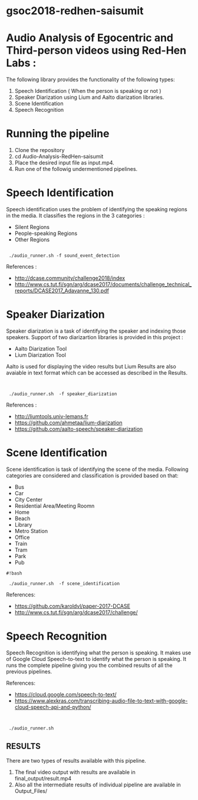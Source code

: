 # gsoc2018-redhen-saisumit

# Audio Analysis of Egocentric and Third-person videos using Red-Hen Labs : #


The following library provides the functionality of the following types:  

1. Speech Identification ( When the person is speaking or not ) 
2. Speaker Diarization using Lium and Aalto diarization libraries. 
3. Scene Identification 
4. Speech Recognition 

# Running the pipeline #
1. Clone the repository 
2. cd Audio-Analysis-RedHen-saisumit
3. Place the desired input file as input.mp4. 
4. Run one of the followig undermentioned pipelines. 

  
# Speech Identification #

Speech identification uses the problem of identifying the speaking regions in the media. It classifies the regions in the 3 categories : 

* Silent Regions 
* People-speaking Regions
* Other Regions   


```

 ./audio_runner.sh -f sound_event_detection

```
References :  

* http://dcase.community/challenge2018/index
* http://www.cs.tut.fi/sgn/arg/dcase2017/documents/challenge_technical_reports/DCASE2017_Adavanne_130.pdf


# Speaker Diarization #
Speaker diarization is a task of identifying the speaker and indexing those speakers. Support of two diarizartion libraries is provided in this project : 

* Aalto Diarization Tool 
* Lium Diarization Tool 

Aalto is used for displaying the video results but Lium Results are also avaiable in text format which can be accessed as described in the Results. 

```


 ./audio_runner.sh  -f speaker_diarization

```

References : 

* http://liumtools.univ-lemans.fr
* https://github.com/ahmetaa/lium-diarization
* https://github.com/aalto-speech/speaker-diarization

 
# Scene Identification #
Scene identification is task of identifying the scene of the media. Following categories are considered and classification is provided based on that: 

* Bus
* Car
* City Center 
* Residential Area/Meeting Roomn 
* Home 
* Beach
* Library 
* Metro Station 
* Office
* Train 
* Tram 
* Park 
* Pub 


```
#!bash

 ./audio_runner.sh  -f scene_identification

```

References: 

* https://github.com/karoldvl/paper-2017-DCASE
* http://www.cs.tut.fi/sgn/arg/dcase2017/challenge/

# Speech Recognition  #

Speech Recognition is identifying what the person is speaking. It makes use of Google Cloud Speech-to-text 
to identify what the person is speaking. It runs the complete pipeline giving you the combined results of all the previous pipelines. 
 
References: 

* https://cloud.google.com/speech-to-text/
* https://www.alexkras.com/transcribing-audio-file-to-text-with-google-cloud-speech-api-and-python/
 

```


 ./audio_runner.sh 

```

## RESULTS ##

There are two types of results available with this pipeline.

1. The final video output with results are available in final_output/result.mp4
2. Also all the intermediate results of individual pipeline are available in Output_Files/
